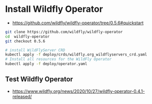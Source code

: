 # Install Wildfly Operator
* https://github.com/wildfly/wildfly-operator/tree/0.5.6#quickstart

```bash
git clone https://github.com/wildfly/wildfly-operator
cd  wildfly-operator
git checkout 0.5.6

# install WildFlyServer CRD
kubectl apply -f deploy/crds/wildfly.org_wildflyservers_crd.yaml
# Install all resources for the WildFly Operator
kubectl apply -f deploy/operator.yaml
```

## Test Wildfly Operator
* https://www.wildfly.org/news/2020/10/27/wildfly-operator-0.4.1-released/